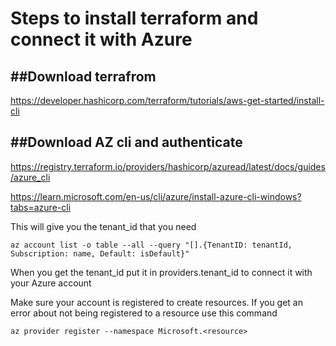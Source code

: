 # Steps to install terraform and connect it with Azure

## ##Download terrafrom

https://developer.hashicorp.com/terraform/tutorials/aws-get-started/install-cli

## ##Download AZ cli and authenticate

https://registry.terraform.io/providers/hashicorp/azuread/latest/docs/guides/azure_cli

https://learn.microsoft.com/en-us/cli/azure/install-azure-cli-windows?tabs=azure-cli

This will give you the tenant_id that you need 

```
az account list -o table --all --query "[].{TenantID: tenantId, Subscription: name, Default: isDefault}"
```

When you get the tenant_id put it in providers.tenant_id to connect it with your Azure account

Make sure your account is registered to create resources. If you get an error about not being registered to a resource use this command

```az
az provider register --namespace Microsoft.<resource>

```
